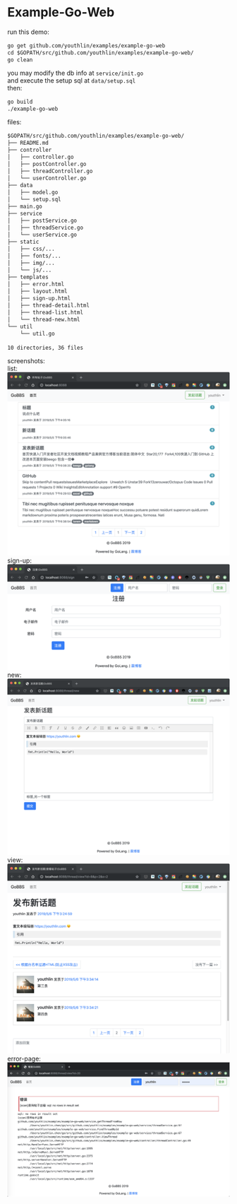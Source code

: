 # Example-Go-Web
run this demo:  
```
go get github.com/youthlin/examples/example-go-web
cd $GOPATH/src/github.com/youthlin/examples/example-go-web/
go clean
```
you may modify the db info at `service/init.go`  
and execute the setup sql at `data/setup.sql`  
then:
```
go build
./example-go-web
```

files:  
```
$GOPATH/src/github.com/youthlin/examples/example-go-web/
├── README.md
├── controller
│   ├── controller.go
│   ├── postController.go
│   ├── threadController.go
│   └── userController.go
├── data
│   ├── model.go
│   └── setup.sql
├── main.go
├── service
│   ├── postService.go
│   ├── threadService.go
│   └── userService.go
├── static
│   ├── css/...
│   ├── fonts/...
│   ├── img/...
│   └── js/...
├── templates
│   ├── error.html
│   ├── layout.html
│   ├── sign-up.html
│   ├── thread-detail.html
│   ├── thread-list.html
│   └── thread-new.html
└── util
    └── util.go

10 directories, 36 files
```
screenshots:  
list:  
![list](static/img/screenshot-thread-list.png)  
sign-up:  
![sign-up](static/img/screenshot-sign-up.png)  
new:  
![new](static/img/screenshot-thread-new.png)  
view:  
![view](static/img/screenshot-thread-view.png)  
error-page:  
![error-page](static/img/screenshot-error-page.png)  
